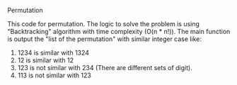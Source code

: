 Permutation

This code for permutation. The logic to solve the problem is using "Backtracking" algorithm with time complexity (O(n * n!)). The main function is output the "list of the permutation" with similar integer case like:
1. 1234 is similar with 1324
2. 12 is similar with 12
3. 123 is not similar with 234 (There are different sets of digit).
4. 113 is not similar with 123
